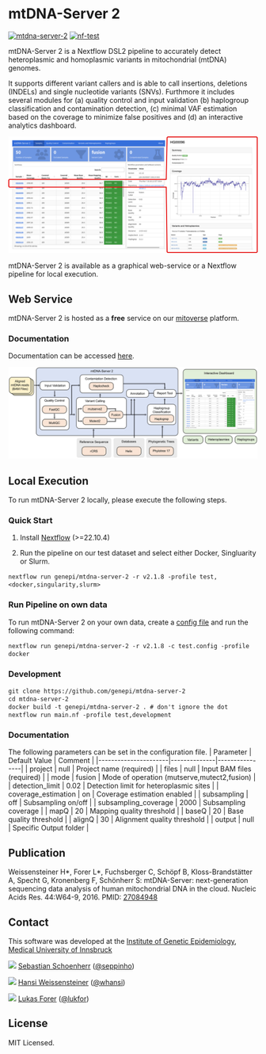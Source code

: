 # mtDNA-Server 2

[![mtdna-server-2](https://github.com/genepi/mtdna-server-2/actions/workflows/run-tests.yml/badge.svg)](https://github.com/genepi/mtdna-server-2/actions/workflows/run-tests.yml)
[![nf-test](https://img.shields.io/badge/tested_with-nf--test-337ab7.svg)](https://github.com/askimed/nf-test)

mtDNA-Server 2 is a Nextflow DSL2 pipeline to accurately detect heteroplasmic and homoplasmic variants in mitochondrial (mtDNA) genomes. 

It supports different variant callers and is able to call insertions, deletions (INDELs) and single nucleotide variants (SNVs). Furthmore it includes several modules for (a) quality control and input validation (b) haplogroup classification and contamination detection, (c) minimal VAF estimation based on the coverage to minimize false positives and (d) an interactive analytics dashboard. 

![image](docs/images/report.png)

mtDNA-Server 2 is available as a graphical web-service or a Nextflow pipeline for local execution. 

## Web Service

mtDNA-Server 2 is hosted as a **free** service on our [mitoverse](https://mitoverse.i-med.ac.at/) platform.

### Documentation

Documentation can be accessed [here](https://mitoverse.readthedocs.io/mtdna-server/mtdna-server/).

![image](docs/images/workflow.png)

## Local Execution
To run mtDNA-Server 2 locally, please execute the following steps. 

### Quick Start

1. Install [Nextflow](https://www.nextflow.io/docs/latest/getstarted.html#installation) (>=22.10.4)

2. Run the pipeline on our test dataset and select either Docker, Singluarity or Slurm. 
```
nextflow run genepi/mtdna-server-2 -r v2.1.8 -profile test,<docker,singularity,slurm>
```
### Run Pipeline on own data
To run mtDNA-Server 2 on your own data, create a [config file](tests/test_mitohpc_fusion.config) and run the following command:
```
nextflow run genepi/mtdna-server-2 -r v2.1.8 -c test.config -profile docker
```

### Development
```
git clone https://github.com/genepi/mtdna-server-2
cd mtdna-server-2
docker build -t genepi/mtdna-server-2 . # don't ignore the dot
nextflow run main.nf -profile test,development
```

### Documentation
The following parameters can be set in the configuration file. 
| Parameter            | Default Value        | Comment        |
|----------------------|--------------|----------------|
| project              | null         | Project name (required)   |
| files                | null         | Input BAM files (required) |
| mode                 | fusion       | Mode of operation (mutserve,mutect2,fusion) |
| detection_limit      | 0.02         | Detection limit for heteroplasmic sites |
| coverage_estimation  | on           | Coverage estimation enabled |
| subsampling          | off          | Subsampling on/off |
| subsampling_coverage | 2000         | Subsampling coverage |
| mapQ                 | 20           | Mapping quality threshold |
| baseQ                | 20           | Base quality threshold |
| alignQ               | 30           | Alignment quality threshold |
| output               | null         | Specific Output folder   |



## Publication

Weissensteiner H*, Forer L*, Fuchsberger C, Schöpf B, Kloss-Brandstätter A, Specht G, Kronenberg F, Schönherr S: mtDNA-Server: next-generation sequencing data analysis of human mitochondrial DNA in the cloud. Nucleic Acids Res. 44:W64-9, 2016. PMID: [27084948](https://www.ncbi.nlm.nih.gov/pmc/articles/PMC4987870/)

## Contact

This software was developed at the [Institute of Genetic Epidemiology](https://genepi.i-med.ac.at/), [Medical University of Innsbruck](https://i-med.ac.at/)

![](https://avatars2.githubusercontent.com/u/1942824?s=30) [Sebastian Schoenherr](mailto:sebastian.schoenherr@i-med.ac.at) ([@seppinho](https://twitter.com/seppinho))

![](https://avatars2.githubusercontent.com/u/1931865?s=30) [Hansi Weissensteiner](mailto:hansi.weissensteiner@i-med.ac.at) ([@whansi](https://twitter.com/whansi))

![](https://avatars2.githubusercontent.com/u/210220?s=30) [Lukas Forer](mailto:lukas.forer@i-med.ac.at) ([@lukfor](https://twitter.com/lukfor))

## License

MIT Licensed.
